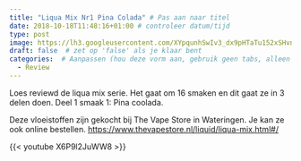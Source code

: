 ```yaml
---
title: "Liqua Mix Nr1 Pina Colada" # Pas aan naar titel
date: 2018-10-18T11:48:16+01:00 # controleer datum/tijd
type: post
image: https://lh3.googleusercontent.com/XYpqunhSwIv3_dx9pHTaTu152xSHvnBXhSAxtnXpYKm1x9KcBZJmJYX_mDSN9He888hwRDep5hnhjkTYdgEXsjnnyKLpG6xBDRockyZJ5NnMSHAM3EQq6MEYK21_Gy8zJXZfSjzseUdqVUMSyw6PWfIOrLcxj9RMs5B3iHia9q3z-INHsE1Ul4FplS-ceBrx9eBr6jgFdPHlDpPZzkT_xg5UPGsienqtqRl-bJNFWEzV0fmtAIg5YTgsGiwA5mIOqKd6RSBO_DVoB-uWreioS5TdBXI8IcbhUCIsJBEJEZFsI5u1wmqSbA_NtJsNvPZRLMv-41k2_WTeBP7NRnpXI-JOFwyK_ZAUXyIIhyZXxToxCDqNaTBQe_R7S5JucDa8_KplAVbePQwqRL72VoMwJP5h61xpbCuPg26Kh4bxKTcdETIdMcinYOlofI40-th68xkMkafJEGf4sjqScKSWE6xH7p7pxbx7O0lLogqll0VL7Z1VLxW-tt82Sb1M1jhmaZWFIPnCt-nleEBMQDU7RK5yPCOClTJani9YZyNygGaRfxGIYfidgbydGGugJ0dNrhKPQaRGc6IrEQCSWNJgtnO2sC2WC5KuRg_63WQm5dixQWeUHKgIvOTB3mEnVjB53t6Pn6uFM4sY8S_Mweds7a00VIa48OTPJdAyXtWe-XX4CL-zTTYiADot8YPMChUEUR1-J35vasuD4bhWnII=w960-h540-no
draft: false  # zet op 'false' als je klaar bent
categories:  # Aanpassen (hou deze vorm aan, gebruik geen tabs, alleen spaties)
  - Review
---
```


Loes reviewd de liqua mix serie. Het gaat om 16 smaken en dit gaat ze in 3 delen doen. 
Deel 1 smaak 1: Pina coolada. 

Deze vloeistoffen zijn gekocht bij The Vape Store in Wateringen. Je kan ze ook online bestellen.
https://www.thevapestore.nl/liquid/liqua-mix.html#/

{{< youtube X6P9l2JuWW8 >}}
